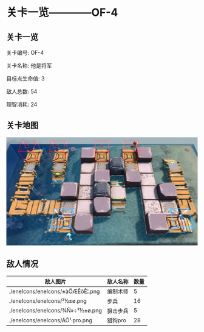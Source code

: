 # 关卡一览————OF-4


## 关卡一览

关卡编号: OF-4

关卡名称: 他是将军

目标点生命值: 3

敌人总数: 54

理智消耗: 24


## 关卡地图
![OF-4](./oprMap/OF-4.png)

## 敌人情况

| 敌人图片 | 敌人名称 | 数量  |
|---------|-----|-----|
| ./eneIcons/eneIcons/±àÖÆÊõÊ¦.png| 编制术师  |   5  |
| ./eneIcons/eneIcons/²½±ø.png| 步兵  |   16  |
| ./eneIcons/eneIcons/¾Ñ»÷²½±ø.png| 狙击步兵  |   5  |
| ./eneIcons/eneIcons/ÁÔ¹·pro.png| 猎狗pro  |   28  |
